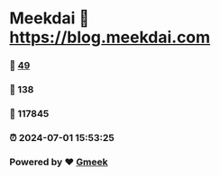 # Meekdai :link: https://blog.meekdai.com 
### :page_facing_up: [49](https://blog.meekdai.com/tag.html) 
### :speech_balloon: 138 
### :hibiscus: 117845 
### :alarm_clock: 2024-07-01 15:53:25 
### Powered by :heart: [Gmeek](https://github.com/Meekdai/Gmeek)
